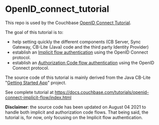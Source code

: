 # OpenID\_connect\_tutorial

This repo is used by the Couchbase [OpenID Connect Tutorial](https://docs.couchbase.com/tutorials/openid-connect-implicit-flow/index.html).

The goal of this tutorial is to:
- help setting quickly the different components (CB Server, Sync Gateway, CB-Lite (Java) code and the third party Identity Provider)
- establish an [Implicit flow authentication](https://blog.couchbase.com/oidc-implicit-flow-client-authentication-couchbase-sync-gateway/) using the OpenID Connect protocol.
- establish an [Authorization Code flow authentication](https://blog.couchbase.com/oidc-authorization-code-flow-client-authentication-couchbase-sync-gateway/) using the OpenID Connect protocol.

The source code of this tutorial is mainly derived from the Java CB-Lite "[Getting Started App](https://docs.couchbase.com/couchbase-lite/2.7/java-platform.html#building-a-getting-started-app)"
project.  

See complete tutorial at https://docs.couchbase.com/tutorials/openid-connect-implicit-flow/index.html

<b>Disclaimer</b>: the source code has been updated on August 04 2021 to handle both implicit and authorization code flows.
That being said, the tutorial is, for now, only focusing on the Implicit flow authentication.


